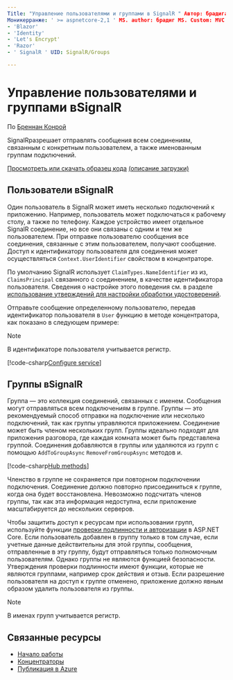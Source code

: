 ```yaml
---
Title: "Управление пользователями и группами в SignalR " Автор: брадигастер Description: "Общие сведения о ASP.NET Core SignalR управлении пользователями и группами."
Моникерранже: ' >= aspnetcore-2,1 ' MS. author: брадиг MS. Custom: MVC MS. Дата: 05/17/2020 No-Loc:
- 'Blazor'
- 'Identity'
- 'Let's Encrypt'
- 'Razor'
- ' SignalR ' UID: SignalR/Groups

---
```


# <a name="manage-users-and-groups-in-signalr"></a>Управление пользователями и группами вSignalR

По [Бреннан Конрой](https://github.com/BrennanConroy)

SignalRразрешает отправлять сообщения всем соединениям, связанным с конкретным пользователем, а также именованным группам подключений.

[Просмотреть или скачать образец кода](https://github.com/dotnet/AspNetCore.Docs/tree/master/aspnetcore/signalr/groups/sample/) [(описание загрузки)](xref:index#how-to-download-a-sample)

## <a name="users-in-signalr"></a>Пользователи вSignalR

Один пользователь в SignalR может иметь несколько подключений к приложению. Например, пользователь может подключаться к рабочему столу, а также по телефону. Каждое устройство имеет отдельное SignalR соединение, но все они связаны с одним и тем же пользователем. При отправке пользователю сообщения все соединения, связанные с этим пользователем, получают сообщение. Доступ к идентификатору пользователя для соединения может осуществляться `Context.UserIdentifier` свойством в концентраторе.

По умолчанию SignalR использует `ClaimTypes.NameIdentifier` из из, `ClaimsPrincipal` связанного с соединением, в качестве идентификатора пользователя. Сведения о настройке этого поведения см. в разделе [использование утверждений для настройки обработки удостоверений](xref:signalr/authn-and-authz#use-claims-to-customize-identity-handling).

Отправьте сообщение определенному пользователю, передав идентификатор пользователя в `User` функцию в методе концентратора, как показано в следующем примере:

> [!NOTE]
> В идентификаторе пользователя учитывается регистр.

[!code-csharp[Configure service](groups/sample/Hubs/ChatHub.cs?range=29-32)]

## <a name="groups-in-signalr"></a>Группы вSignalR

Группа — это коллекция соединений, связанных с именем. Сообщения могут отправляться всем подключениям в группе. Группы — это рекомендуемый способ отправки на подключение или несколько подключений, так как группы управляются приложением. Соединение может быть членом нескольких групп. Группы идеально подходят для приложения разговора, где каждая комната может быть представлена группой. Соединения добавляются в группы или удаляются из групп с помощью `AddToGroupAsync` `RemoveFromGroupAsync` методов и.

[!code-csharp[Hub methods](groups/sample/Hubs/ChatHub.cs?range=15-27)]

Членство в группе не сохраняется при повторном подключении подключения. Соединение должно повторно присоединиться к группе, когда она будет восстановлена. Невозможно подсчитать членов группы, так как эта информация недоступна, если приложение масштабируется до нескольких серверов.

Чтобы защитить доступ к ресурсам при использовании групп, используйте функции [проверки подлинности и авторизации](xref:signalr/authn-and-authz) в ASP.NET Core. Если пользователь добавлен в группу только в том случае, если учетные данные действительны для этой группы, сообщения, отправленные в эту группу, будут отправляться только полномочным пользователям. Однако группы не являются функцией безопасности. Утверждения проверки подлинности имеют функции, которые не являются группами, например срок действия и отзыв. Если разрешение пользователя на доступ к группе отменено, приложение должно явным образом удалить пользователя из группы.

> [!NOTE]
> В именах групп учитывается регистр.

## <a name="related-resources"></a>Связанные ресурсы

* [Начало работы](xref:tutorials/signalr)
* [Концентраторы](xref:signalr/hubs)
* [Публикация в Azure](xref:signalr/publish-to-azure-web-app)
